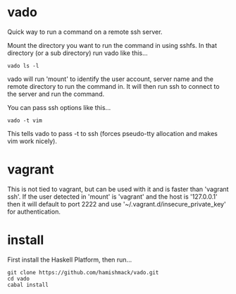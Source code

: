 vado
====

Quick way to run a command on a remote ssh server.

Mount the directory you want to run the command in using sshfs.
In that directory (or a sub directory) run vado like this...

    vado ls -l

vado will run 'mount' to identify the user account, server name
and the remote directory to run the command in.  It will then
run ssh to connect to the server and run the command.

You can pass ssh options like this...

    vado -t vim

This tells vado to pass -t to ssh (forces pseudo-tty allocation
and makes vim work nicely).


vagrant
=======

This is not tied to vagrant, but can be used with it and is
faster than 'vagrant ssh'.   If the user detected in 'mount'
is 'vagrant' and the host is '127.0.0.1' then it will default to
port 2222 and use '~/.vagrant.d/insecure_private_key' for
authentication.


install
=======

First install the Haskell Platform, then run...

    git clone https://github.com/hamishmack/vado.git
    cd vado
    cabal install

